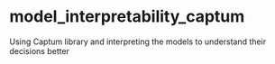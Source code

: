 # model_interpretability_captum
Using Captum library and interpreting the models to understand their decisions better
